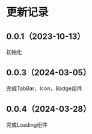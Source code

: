 # 更新记录

## 0.0.1（2023-10-13）

初始化

## 0.0.3（2024-03-05）

完成TabBar，Icon，Badge组件

## 0.0.4（2024-03-28）

完成Loading组件
